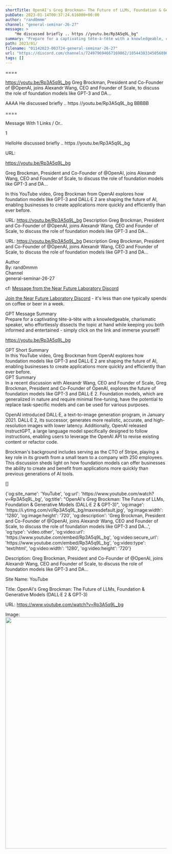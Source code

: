 ```yaml
---
shortTitle: OpenAI's Greg Brockman— The Future of LLMs, Foundation & Generative Models (DALL·E 2 & GPT-3)
pubDate: 2023-01-14T00:37:24.616000+00:00
author: "rand0mmm"
channel: "general-seminar-26-27"
message: >
    "He discussed briefly .. https //youtu.be/Rp3A5q9L_bg"
summary: "Prepare for a captivating tête-à-tête with a knowledgeable, charismatic speaker, who effortlessly dissects the topic at hand while keeping you both informed and entertained - simply click on the link and immerse yourself!"
path: 2023/01/
filename: "01142023-003724-general-seminar-26-27"
url: "https://discord.com/channels/724979694667169862/1054438334505689099/1063617800138137661"
tags: []
---
```

====

https://youtu.be/Rp3A5q9L_bg
Greg Brockman, President and Co-Founder of @OpenAI, joins Alexandr Wang, CEO and Founder of Scale, to discuss the role of foundation models like GPT-3 and DA...
<!-- 

 -->

AAAA He discussed briefly .. https //youtu.be/Rp3A5q9L_bg BBBBB

====
<div class="metadata-title-header pt-3 pb-3 pl-2">Message  With 1 Links / Or..</div>    
<div class="human-content-container">  


<p>1</p>
<div style="font-family: var(--font-family-peak);">HelloHe discussed briefly .. https //youtu.be/Rp3A5q9L_bg</div>

URL: <p>https://youtu.be/Rp3A5q9L_bg</p>
<p>Greg Brockman, President and Co-Founder of @OpenAI, joins Alexandr Wang, CEO and Founder of Scale, to discuss the role of foundation models like GPT-3 and DA...</p>  <!-- Example: Display each item in a paragraph -->
<p>In this YouTube video, Greg Brockman from OpenAI explores how foundation models like GPT-3 and DALL·E 2 are shaping the future of AI, enabling businesses to create applications more quickly and efficiently than ever before.</p>




URL: https://youtu.be/Rp3A5q9L_bg
Description Greg Brockman, President and Co-Founder of @OpenAI, joins Alexandr Wang, CEO and Founder of Scale, to discuss the role of foundation models like GPT-3 and DA...

</div>

<div class="bg-blue-300 p-4 rounded-md mb-4">

URL: https://youtu.be/Rp3A5q9L_bg
Description Greg Brockman, President and Co-Founder of @OpenAI, joins Alexandr Wang, CEO and Founder of Scale, to discuss the role of foundation models like GPT-3 and DA...

</div>

<div class="metadata-title-header pt-3 pb-3 pl-2">Author</div>    
<div class="bg-gray-200 p-4 rounded-md mb-4">   
By: rand0mmm
</div>

<div class="metadata-title-header pt-3 pb-3 pl-2">Channel</div>    
<div class="bg-gray-200 p-4 rounded-md mb-4">   
general-seminar-26-27</span>
</div>

cf: <a href="">Message from the Near Future Laboratory Discord</a>

<a href="">Join the Near Future Laboratory Discord</a> - it's less than one typically spends on coffee or beer in a week. 

<div class="metadata-title-header pt-3 pb-3 pl-2">GPT Message Summary</div>    
<div class="robot-content-container">
Prepare for a captivating tête-à-tête with a knowledgeable, charismatic speaker, who effortlessly dissects the topic at hand while keeping you both informed and entertained - simply click on the link and immerse yourself!
</div>
</div>


<a href="https://youtu.be/Rp3A5q9L_bg">https://youtu.be/Rp3A5q9L_bg</a><br/>

<div class="metadata-title-header pt-3 pb-3 pl-2">GPT Short Summary</div>
<div class="robot-content-container">
In this YouTube video, Greg Brockman from OpenAI explores how foundation models like GPT-3 and DALL·E 2 are shaping the future of AI, enabling businesses to create applications more quickly and efficiently than ever before.
</div>

<div class="metadata-title-header pt-3 pb-3 pl-2">GPT Summary</div>
<div class="robot-content-container">
In a recent discussion with Alexandr Wang, CEO and Founder of Scale, Greg Brockman, President and Co-Founder of OpenAI, explores the future of foundation models like GPT-3 and DALL·E 2. Foundation models, which are generalized in nature and require minimal fine-tuning, have the potential to replace task-specific models and can be used for various purposes.

OpenAI introduced DALL·E, a text-to-image generation program, in January 2021. DALL·E 2, its successor, generates more realistic, accurate, and high-resolution images with lower latency. Additionally, OpenAI released InstructGPT, a large language model specifically designed to follow instructions, enabling users to leverage the OpenAI API to revise existing content or refactor code.

Brockman's background includes serving as the CTO of Stripe, playing a key role in its growth from a small team to a company with 250 employees. This discussion sheds light on how foundation models can offer businesses the ability to create and benefit from applications more quickly than previous generations of AI tools.
</div>

<!-- Summary:  OpenAI's Greg Brockman: The Future of LLMs, Foundation & Generative Models (DALL·E 2 & GPT-3) SearchInfoShoppingWatch laterShareCopy linkTap to unmute2x . -->

[]

<div class="bg-gray-400"> {'og:site_name': 'YouTube', 'og:url': 'https://www.youtube.com/watch?v=Rp3A5q9L_bg', 'og:title': "OpenAI's Greg Brockman: The Future of LLMs, Foundation & Generative Models (DALL·E 2 & GPT-3)", 'og:image': 'https://i.ytimg.com/vi/Rp3A5q9L_bg/maxresdefault.jpg', 'og:image:width': '1280', 'og:image:height': '720', 'og:description': 'Greg Brockman, President and Co-Founder of @OpenAI, joins Alexandr Wang, CEO and Founder of Scale, to discuss the role of foundation models like GPT-3 and DA...', 'og:type': 'video.other', 'og:video:url': 'https://www.youtube.com/embed/Rp3A5q9L_bg', 'og:video:secure_url': 'https://www.youtube.com/embed/Rp3A5q9L_bg', 'og:video:type': 'text/html', 'og:video:width': '1280', 'og:video:height': '720'} </div>

Description: Greg Brockman, President and Co-Founder of @OpenAI, joins Alexandr Wang, CEO and Founder of Scale, to discuss the role of foundation models like GPT-3 and DA...

Site Name: YouTube

Title: OpenAI's Greg Brockman: The Future of LLMs, Foundation & Generative Models (DALL·E 2 & GPT-3)

URL: https://www.youtube.com/watch?v=Rp3A5q9L_bg

Image: <img src="https://i.ytimg.com/vi/Rp3A5q9L_bg/maxresdefault.jpg" width="1280" height="720"/>


